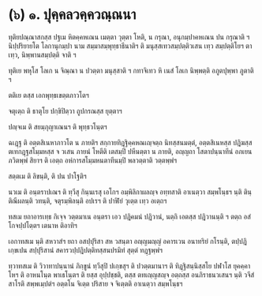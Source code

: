 <h1>(๖) ๑. ปุคฺคลวคฺควณฺณนา</h1>
<p> ทุติยปณฺณาสกสฺส   ปฐเม หิตคฺคหเณน เมตฺตา วุตฺตา โหติ, น กรุณา, อนุกมฺปาคหเณน ปน กรุณาติ ฯ นิปฺปริยายโต โลกานุกมฺปา นาม สมฺมาสมฺพุทฺธาธีนาติฯ ติ มนุสฺสเทวสมฺปตฺติวเสน เทฺว สมฺปตฺติโยฯ ตา เทฺว, นิพฺพานสมฺปตฺติ จาติ ฯ</p>


<p> ทุติเย พหุโส โลเก น จิณฺณา น ปวตฺตา มนุสฺสาติ ฯ กทาจิเทว หิ เนสํ โลเก นิพฺพตฺติ อภูตปุพฺพา ภูตาติ ฯ</p>


<p> ตติเย  ตสฺส เอกพุทฺธเขตฺตภาวโตฯ</p>


<p> จตุเตฺถ ติ ธาตุโย ปกฺขิปิตฺวา ถูปกรณสฺส ยุตฺตาฯ</p>


<p> ปญฺจเม ติ สยมฺภุญาเณนฯ ติ พุทฺธวโนฺตฯ</p>


<p> ฉเฎฺฐ ติ อตฺตสิเนหาภาวโต น ภายติฯ สกฺกายทิฎฺฐิคฺคหณเญฺจตฺถ นิทสฺสนมตฺตํ, อตฺตสิเนหสฺส ปฎิฆสฺส ตเทกฎฺฐสโมฺมหสฺส จ วเสน ภายนํ โหตีติ เตสมฺปิ ปหีนตฺตา น ภายติ, อญฺญถา โสตาปนฺนาทีนํ อภเยน ภวิตพฺพํ สิยาฯ ติ เอตฺถ อหํการสโมฺมหนตาทีนมฺปิ พลวตฺตาติ วตฺตพฺพํฯ</p>


<p> สตฺตเม ติ ลิขนฺติ, ติ ปน ปาโฐติฯ</p>


<p> นวเม ติ อนฺตราปเณฯ ติ ทฺวีสุ กินฺนเรสุ เอโกฯ อมฺพิลิกาผลญฺจ อทฺทสาติ อาเนตฺวา สมฺพโนฺธฯ นฺติ ตินฺติณีผลนฺติ  วทนฺติ, จตุรมฺพิลนฺติ อปเรฯ ติ ปาฬิยํ วุเตฺต เทฺว อเตฺถฯ</p>


<p> ทสเม  ยถาอารเทฺธ กิเจฺจ วตฺตมาเน อนฺตรา เอว ปฎิคมนํ ปฎิวานํ, นตฺถิ เอตสฺส ปฎิวานนฺติ ฯ ตตฺถ อสํโกจปฺปโตฺตฯ เตนาห ติอาทิฯ</p>


<p> เอกาทสเม นฺติ สหวาสํฯ ยถา อสปฺปุริสา สห วสนฺตา อญฺญมญฺญํ อคารเวน อนาทริยํ กโรนฺติ, ตปฺปฎิเกฺขเปน สปฺปุริสานํ สคารวปฺปฎิปตฺติทสฺสนปรมิทํ สุตฺตํ ทฎฺฐพฺพํฯ</p>


<p> ทฺวาทสเม ติ วิวาทาปนฺนานํ ภิกฺขูนํ ทฺวีสุปิ ปเกฺขสุฯ ติ ปวตฺตมานาฯ ติ ทิฎฺฐิสนฺนิสฺสโย ปฬาโส ยุคคฺคาโหฯ ติ อาหนโนฺต พาเธโนฺตฯ ติ ยสฺส อุปฺปชฺชติ, ตสฺส ตทเญฺญสญฺจ อตฺถสฺส อนภิราธนวเสนฯ นฺติ วจีสํสาโรติ สพฺพเมฺปตํฯ อตฺตโน จิเตฺต ปริสาย จ จิเตฺตติ อาเนตฺวา สมฺพโนฺธฯ</p>

</p>





